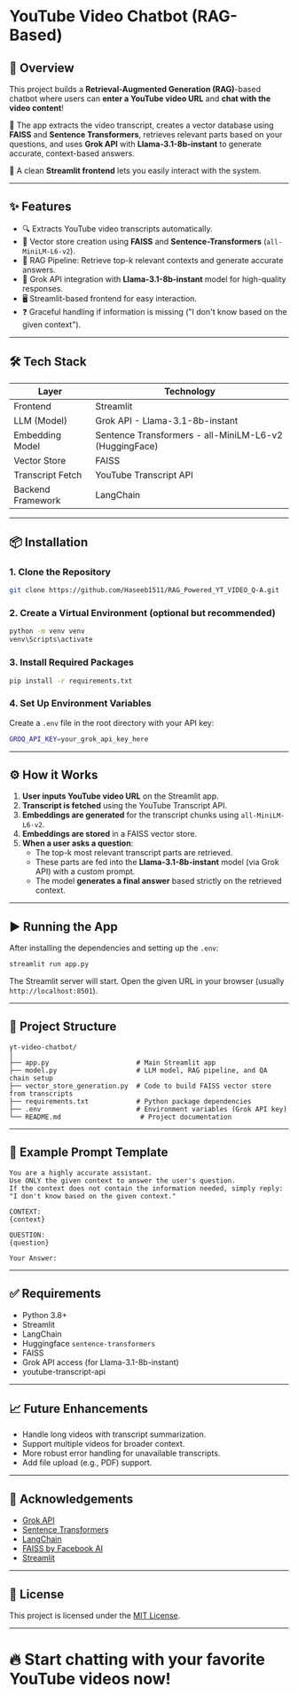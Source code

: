# YouTube Video Chatbot (RAG-Based)

## 🚀 Overview

This project builds a **Retrieval-Augmented Generation (RAG)**-based chatbot where users can **enter a YouTube video URL** and **chat with the video content**!

🔹 The app extracts the video transcript, creates a vector database using **FAISS** and **Sentence Transformers**, retrieves relevant parts based on your questions, and uses **Grok API** with **Llama-3.1-8b-instant** to generate accurate, context-based answers.

🔹 A clean **Streamlit frontend** lets you easily interact with the system.

---

## ✨ Features

- 🔍 Extracts YouTube video transcripts automatically.
- 🧠 Vector store creation using **FAISS** and **Sentence-Transformers** (`all-MiniLM-L6-v2`).
- 🧵 RAG Pipeline: Retrieve top-k relevant contexts and generate accurate answers.
- 🤖 Grok API integration with **Llama-3.1-8b-instant** model for high-quality responses.
- 🖥️ Streamlit-based frontend for easy interaction.
- ❓ Graceful handling if information is missing ("I don't know based on the given context").

---

## 🛠️ Tech Stack

| Layer            | Technology                                           |
|------------------|-------------------------------------------------------|
| Frontend         | Streamlit                                             |
| LLM (Model)      | Grok API - Llama-3.1-8b-instant                        |
| Embedding Model  | Sentence Transformers - all-MiniLM-L6-v2 (HuggingFace)|
| Vector Store     | FAISS                                                  |
| Transcript Fetch | YouTube Transcript API                                |
| Backend Framework| LangChain                                             |

---

## 📦 Installation

### 1. Clone the Repository
```bash
git clone https://github.com/Haseeb1511/RAG_Powered_YT_VIDEO_Q-A.git
```

### 2. Create a Virtual Environment (optional but recommended)
```bash
python -m venv venv
venv\Scripts\activate
```

### 3. Install Required Packages
```bash
pip install -r requirements.txt
```

### 4. Set Up Environment Variables
Create a `.env` file in the root directory with your API key:
```bash
GROQ_API_KEY=your_grok_api_key_here
```

---

## ⚙️ How it Works

1. **User inputs YouTube video URL** on the Streamlit app.
2. **Transcript is fetched** using the YouTube Transcript API.
3. **Embeddings are generated** for the transcript chunks using `all-MiniLM-L6-v2`.
4. **Embeddings are stored** in a FAISS vector store.
5. **When a user asks a question**:
   - The top-k most relevant transcript parts are retrieved.
   - These parts are fed into the **Llama-3.1-8b-instant** model (via Grok API) with a custom prompt.
   - The model **generates a final answer** based strictly on the retrieved context.

---

## ▶️ Running the App

After installing the dependencies and setting up the `.env`:

```bash
streamlit run app.py
```

The Streamlit server will start. Open the given URL in your browser (usually `http://localhost:8501`).

---

## 📂 Project Structure

```
yt-video-chatbot/
│
├── app.py                      # Main Streamlit app
├── model.py                    # LLM model, RAG pipeline, and QA chain setup
├── vector_store_generation.py  # Code to build FAISS vector store from transcripts
├── requirements.txt            # Python package dependencies
├── .env                        # Environment variables (Grok API key)
└── README.md                    # Project documentation
```

---

## 📜 Example Prompt Template

```text
You are a highly accurate assistant.
Use ONLY the given context to answer the user's question.
If the context does not contain the information needed, simply reply:
"I don't know based on the given context."

CONTEXT:
{context}

QUESTION:
{question}

Your Answer:
```

---

## ✅ Requirements

- Python 3.8+
- Streamlit
- LangChain
- Huggingface `sentence-transformers`
- FAISS
- Grok API access (for Llama-3.1-8b-instant)
- youtube-transcript-api

---

## 📈 Future Enhancements

- Handle long videos with transcript summarization.
- Support multiple videos for broader context.
- More robust error handling for unavailable transcripts.
- Add file upload (e.g., PDF) support.

---

## 🤝 Acknowledgements

- [Grok API](https://grok.x.ai/)
- [Sentence Transformers](https://www.sbert.net/)
- [LangChain](https://www.langchain.dev/)
- [FAISS by Facebook AI](https://github.com/facebookresearch/faiss)
- [Streamlit](https://streamlit.io/)

---

## 📄 License

This project is licensed under the [MIT License](LICENSE).

---

# 🔥 Start chatting with your favorite YouTube videos now!


